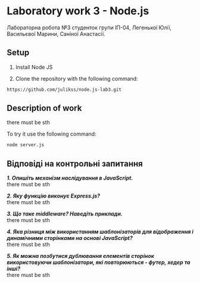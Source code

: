 # Laboratory work 3 - Node.js
Лабораторна робота №3 студенток групи ІП-04, Легенької Юлії, Васильєвої Марини, Саніної Анастасії.

## Setup
1. Install Node JS

2. Clone the repository with the following command:
```bash
https://github.com/julikss/node.js-lab3.git
```

## Description of work
there must be sth

To try it use the following command:
```bash
node server.js
```


## Відповіді на контрольні запитання

***1. Опишіть механізм наслідування в JavaScript.***
<br/>
there must be sth

***2. Яку функцію виконує Express.js?***
<br/>
there must be sth

***3. Що таке middleware? Наведіть приклади.***
<br/>
there must be sth

***4. Яка різниця між використанням шаблонізаторів для відображення і динамічними сторінками на основі JavaScript?***
<br/>
there must be sth

***5. Як можна позбутися дублювання елементів сторінок використовуючи шаблонізатори, які повторюються - футер, хедер та інші?***
<br/>
there must be sth